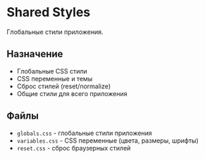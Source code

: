 # Shared Styles

Глобальные стили приложения.

## Назначение

- Глобальные CSS стили
- CSS переменные и темы
- Сброс стилей (reset/normalize)
- Общие стили для всего приложения

## Файлы

- `globals.css` - глобальные стили приложения
- `variables.css` - CSS переменные (цвета, размеры, шрифты)
- `reset.css` - сброс браузерных стилей 